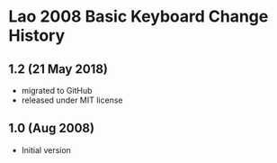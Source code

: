 Lao 2008 Basic Keyboard Change History
=======================

1.2 (21 May 2018)
-----------------
* migrated to GitHub
* released under MIT license

1.0 (Aug 2008)
-----------------
* Initial version
